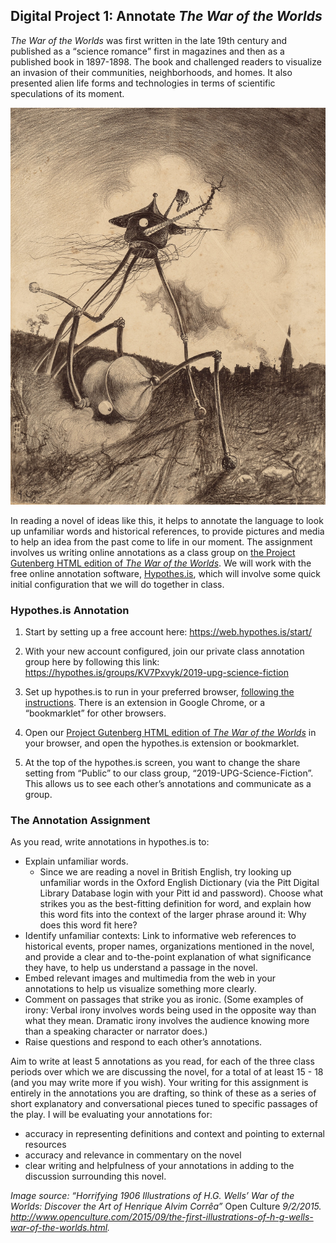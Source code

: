 ## Digital Project 1: Annotate *The War of the Worlds* 

*The War of the Worlds* was first written in the late 19th century and published as a <q>science romance</q> first in magazines and then as a published book in 1897-1898. The book and challenged readers to visualize an invasion of their communities, neighborhoods, and homes. It also presented alien life forms and technologies in terms of scientific speculations of its moment.

<img src="CorreaMartians2.jpg" alt="illustration by Brazilian artist Henrique Alvim-Corrêa to the first French translation of H. G. Wells' The War of the Worlds (1906)" id="mbpb"/>

In reading a novel of ideas like this, it helps to annotate the language to look up unfamiliar words and historical references, to provide pictures and media to help an idea from the past come to life in our moment. The assignment involves us writing online annotations as a class group on [the Project Gutenberg HTML edition of *The War of the Worlds*](http://www.gutenberg.org/files/36/36-h/36-h.htm). We will work with the free online annotation software, [Hypothes.is](https://web.hypothes.is/), which will involve some quick initial configuration that we will do together in class.

### Hypothes.is Annotation 
1. Start by setting up a free account here: <https://web.hypothes.is/start/>

2. With your new account configured, join our private class annotation group here by following this link:  <https://hypothes.is/groups/KV7Pxvyk/2019-upg-science-fiction>
3. Set up hypothes.is to run in your preferred browser, [following the instructions](https://web.hypothes.is/start/). There is an extension in Google Chrome, or a “bookmarklet” for other browsers.

4. Open our [Project Gutenberg HTML edition of *The War of the Worlds*](http://www.gutenberg.org/files/36/36-h/36-h.htm) in your browser, and open the hypothes.is extension or bookmarklet.
5. At the top of the hypothes.is screen, you want to change the share setting from “Public” to our class group, “2019-UPG-Science-Fiction”. This allows us to see each other’s annotations and communicate as a group. 

### The Annotation Assignment
As you read, write annotations in hypothes.is to:
* Explain unfamiliar words. 
    * Since we are reading a novel in British English, try looking up unfamiliar words in the Oxford English Dictionary (via the Pitt Digital Library Database login with your Pitt id and password). Choose what strikes you as the best-fitting definition for word, and explain how this word fits into the context of the larger phrase around it: Why does this word fit here?  
* Identify unfamiliar contexts: Link to informative web references to historical events, proper names, organizations mentioned in the novel, and provide a clear and to-the-point explanation of what significance they have, to help us understand a passage in the novel. 
* Embed relevant images and multimedia from the web in your annotations to help us visualize something more clearly. 
* Comment on passages that strike you as ironic. (Some examples of irony: Verbal irony involves words being used in the opposite way than what they mean. Dramatic irony involves the audience knowing more than a speaking character or narrator does.) 
* Raise questions and respond to each other’s annotations.

Aim to write at least 5 annotations as you read, for each of the three class periods over which we are discussing the novel, for a total of at least 15 - 18 (and you may write more if you wish). Your writing for this assignment is entirely in the annotations you are drafting, so think of these as a series of short explanatory and conversational pieces tuned to specific passages of the play. I will be evaluating your annotations for:
* accuracy in representing definitions and context and pointing to external resources
* accuracy and relevance in commentary on the novel
* clear writing and helpfulness of your annotations in adding to the discussion surrounding this novel. 


*Image source: “Horrifying 1906 Illustrations of H.G. Wells’ War of the Worlds: Discover the Art of Henrique Alvim Corrêa”* Open Culture *9/2/2015. <http://www.openculture.com/2015/09/the-first-illustrations-of-h-g-wells-war-of-the-worlds.html>.* 







